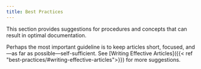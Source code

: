 ```yaml
---
title: Best Practices
---
```

This section provides suggestions for procedures and concepts that can result in optimal documentation.

Perhaps the most important guideline is to keep articles short, focused, and&mdash;as far as possible&mdash;self-sufficient. See [Writing Effective Articles]({{< ref "best-practices/#writing-effective-articles">}}) for more suggestions.
